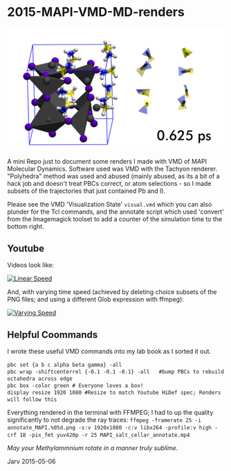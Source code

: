 # 2015-MAPI-VMD-MD-renders

![Render 0.625 ps](annotate_MAPI.00025.png)

A mini Repo just to document some renders I made with VMD of MAPI Molecular Dynamics. Software used was VMD with the Tachyon renderer. "Polyhedra" method was used and abused (mainly abused, as its a bit of a hack job and doesn't treat PBCs correct, or atom selections - so I made subsets of the trajectories that just contained Pb and I).

Please see the VMD 'Visualization State' `visual.vmd` which you can also plunder for the Tcl commands, and the annotate script which used 'convert' from the Imagemagick toolset to add a counter of the simulation time to the bottom right.

## Youtube

Videos look like:

[![Linear Speed](http://img.youtube.com/vi/K_-rsop0n5A/0.jpg)](http://www.youtube.com/watch?v=K_-rsop0n5A)

And, with varying time speed (achieved by deleting choice subsets of the PNG files; and using a different Glob expression with ffmpeg):

[![Varying Speed](http://img.youtube.com/vi/PPwSIYLnONY/0.jpg)](http://www.youtube.com/watch?v=PPwSIYLnONY)

## Helpful Coommands

I wrote these useful VMD commands into my lab book as I sorted it out.
```
pbc set {a b c alpha beta gamma} -all
pbc wrap -shiftcenterrel {-0.1 -0.1 -0.1} -all   #bump PBCs to rebuild octahedra across edge
pbc box -color green # Everyone loves a box!
display resize 1920 1080 #Resize to match Youtube HiDef spec; Renders will follow this
```

Everything rendered in the terminal with FFMPEG; I had to up the quality significantly to not degrade the ray traces:
` ffmpeg -framerate 25 -i annotate_MAPI.%05d.png -s:v 1920x1080 -c:v libx264 -profile:v high -crf 18 -pix_fmt yuv420p -r 25 MAPI_salt_cellar_annotate.mp4 `

*May your Methylammnium rotate in a manner truly sublime.*

Jarv 2015-05-06
